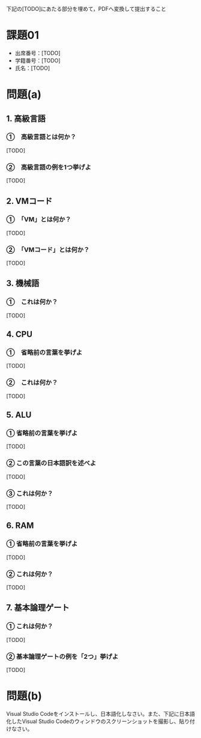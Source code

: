 下記の[TODO]にあたる部分を埋めて，PDFへ変換して提出すること
# 課題01
- 出席番号：[TODO]
- 学籍番号：[TODO]
- 氏名：[TODO]

# 問題(a)
## 1. 高級言語
### ①　高級言語とは何か？
[TODO]

### ②　高級言語の例を1つ挙げよ
[TODO]

## 2. VMコード
### ①　「VM」とは何か？
[TODO]

### ②　「VMコード」とは何か？
[TODO]

## 3. 機械語
### ①　これは何か？
[TODO]

## 4. CPU
### ①　省略前の言葉を挙げよ
[TODO]

### ②　これは何か？
[TODO]

## 5. ALU
### ① 省略前の言葉を挙げよ
[TODO]

### ② この言葉の日本語訳を述べよ
[TODO]

### ③ これは何か？
[TODO]

## 6. RAM
### ① 省略前の言葉を挙げよ
[TODO]

### ② これは何か？
[TODO]

## 7. 基本論理ゲート
### ① これは何か？
[TODO]

### ② 基本論理ゲートの例を「2つ」挙げよ
[TODO]

# 問題(b)
Visual Studio Codeをインストールし、日本語化しなさい。また、下記に日本語化したVisual Studio Codeのウィンドウのスクリーンショットを撮影し、貼り付けなさい。